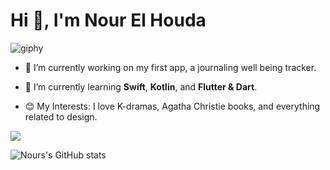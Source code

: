 <h1 align="left">Hi  👋, I'm Nour El Houda </h1>

![giphy](https://media.giphy.com/media/3oKIPnAiaMCws8nOsE/giphy.gif)


- 🤍 I’m currently working on my first app, a journaling well being tracker. 

- 🌱 I’m currently learning **Swift**, **Kotlin**, and **Flutter & Dart**.

- 😊 My Interests: I love K-dramas, Agatha Christie books, and everything related to design.








<p> 
<img align = "center" src="https://github-readme-streak-stats.herokuapp.com?user=nourelhoudaakbi&theme=blueberry_duo">
</p>

![Nours's GitHub stats](https://github-readme-stats.vercel.app/api?username=nourelhoudaakbi&show_icons=true)

